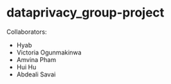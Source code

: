 # dataprivacy_group-project
Collaborators:
- Hyab
- Victoria Ogunmakinwa
- Amvina Pham
- Hui Hu
- Abdeali Savai